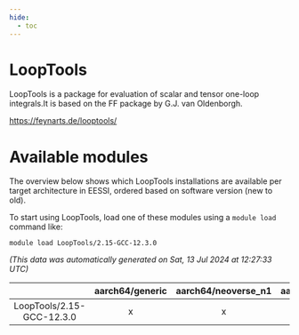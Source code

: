 ```yaml
---
hide:
  - toc
---
```


LoopTools
=========


LoopTools is a package for evaluation of scalar and tensor one-loop integrals.It is based on the FF package by G.J. van Oldenborgh.

https://feynarts.de/looptools/
# Available modules


The overview below shows which LoopTools installations are available per target architecture in EESSI, ordered based on software version (new to old).

To start using LoopTools, load one of these modules using a `module load` command like:

```shell
module load LoopTools/2.15-GCC-12.3.0
```

*(This data was automatically generated on Sat, 13 Jul 2024 at 12:27:33 UTC)*  

| |aarch64/generic|aarch64/neoverse_n1|aarch64/neoverse_v1|x86_64/generic|x86_64/amd/zen2|x86_64/amd/zen3|x86_64/intel/haswell|x86_64/intel/skylake_avx512|
| :---: | :---: | :---: | :---: | :---: | :---: | :---: | :---: | :---: |
|LoopTools/2.15-GCC-12.3.0|x|x|x|x|x|x|x|x|
